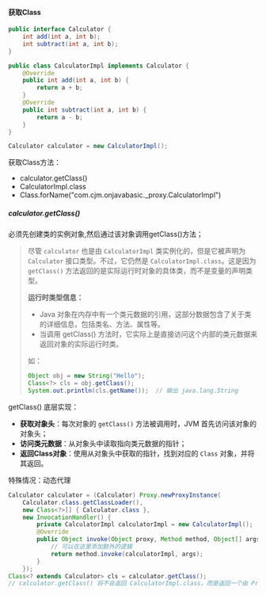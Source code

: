 #### 获取Class

```java
public interface Calculator {
    int add(int a, int b);
    int subtract(int a, int b);
}

public class CalculatorImpl implements Calculator {
    @Override
    public int add(int a, int b) {
        return a + b;
    }
    @Override
    public int subtract(int a, int b) {
        return a - b;
    }
}

Calculator calculator = new CalculatorImpl();
```

获取Class方法：

- calculator.getClass()
- CalculatorImpl.class
- Class.forName("com.cjm.onjavabasic._proxy.CalculatorImpl")



##### calculator.getClass()

必须先创建类的实例对象,然后通过该对象调用getClass()方法；

> 尽管 `calculator` 也是由 `CalculatorImpl` 类实例化的，但是它被声明为 `Calculator` 接口类型。不过，它仍然是 `CalculatorImpl.class`。这是因为 `getClass()` 方法返回的是实际运行时对象的具体类，而不是变量的声明类型。
>
> **运行时类型信息：**
>
> - Java 对象在内存中有一个类元数据的引用，这部分数据包含了关于类的详细信息，包括类名、方法、属性等。
> - 当调用 getClass() 方法时，它实际上是直接访问这个内部的类元数据来返回对象的实际运行时类。
>
> 如：
>
> ```java
> Object obj = new String("Hello");
> Class<?> cls = obj.getClass();
> System.out.println(cls.getName());  // 输出 java.lang.String
> ```

getClass() 底层实现：

- **获取对象头**：每次对象的 `getClass()` 方法被调用时，JVM 首先访问该对象的对象头；
- **访问类元数据**：从对象头中读取指向类元数据的指针；
- **返回Class对象**：使用从对象头中获取的指针，找到对应的 `Class` 对象，并将其返回。

特殊情况：动态代理

```java
Calculator calculator = (Calculator) Proxy.newProxyInstance(
    Calculator.class.getClassLoader(),
    new Class<?>[] { Calculator.class },
    new InvocationHandler() {
        private CalculatorImpl calculatorImpl = new CalculatorImpl();
        @Override
        public Object invoke(Object proxy, Method method, Object[] args) throws Throwable {
            // 可以在这里添加额外的逻辑
            return method.invoke(calculatorImpl, args);
        }
    });
Class<? extends Calculator> cls = calculator.getClass();
// calculator.getClass() 将不会返回 CalculatorImpl.class，而是返回一个由 Proxy 类动态生成的类: com.sun.proxy.$Proxy0
```

